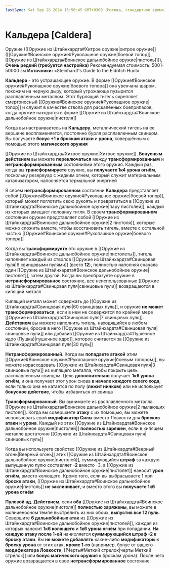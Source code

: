 ```yaml
---
lastSync: Sat Sep 28 2024 15:56:45 GMT+0300 (Москва, стандартное время)
---
```

# Кальдера [Caldera]

Оружие ([[Оружие из Штайнхардта#Хитрое оружие|хитрое оружие]] ([[Оружие#Воинское оружие#Рукопашное оружие|боевой топор]], [[Оружие из Штайнхардта#Воинское дальнобойное оружие|пистоль]])), **Очень редкий (требуется настройка)**
Рекомендуемая стоимость: 5001-50000 зм
**Источники:** «Steinhardt's Guide to the Eldritch Hunt»

**Кальдера** - это устрашающее оружие. В форме [[Оружие#Воинское оружие#Рукопашное оружие|боевого топора]] она увенчана шаром, похожим на черную дыру, который угрожающе пузырится расплавленным металлом. Этот бурлящий тигель скрепляет смертоносный [[Оружие#Воинское оружие#Рукопашное оружие|топор]] и служит в качестве ствола для раскалённых боеприпасов, когда оружие находится в форме [[Оружие из Штайнхардта#Воинское дальнобойное оружие|пистоля]]

Когда вы настраиваетесь на **Кальдеру**, металлический тигель на ее вершине воспламеняется, постоянно бурля расплавленным свинцом. Вы получаете **бонус +1 к броскам атаки** и **урона**, совершённым с помощью этого **магического оружия**

[[Оружие из Штайнхардта#Хитрое оружие|Хитрое оружие]]. **Бонусным действием** вы можете **переключаться** между **трансформированным** и **нетрансформированным** состояниями этого оружия. Каждый раз, когда вы **трансформируете** оружие, вы **получаете 1к4 урона огнём**, поскольку резервуар с жидким огнем, который служит материальным катализатором, наполняется термальной энергией  

В своем **нетрансформированном** состоянии **Кальдера** представляет собой [[Оружие#Воинское оружие#Рукопашное оружие|боевой топор]], который может поглотить свою рукоять и превратиться в [[Оружие из Штайнхардта#Воинское дальнобойное оружие|пару пистолей]], каждый из которых вмещает половину тигля. В своем **трансформированном** состоянии оружие представляет собой [[Оружие из Штайнхардта#Воинское дальнобойное оружие|2 пистоля]], которые можно сложить вместе, чтобы восстановить тигель, вместе с остальной частью [[Оружие#Воинское оружие#Рукопашное оружие|боевого топора]]

Когда вы **трансформируете** это оружие в [[Оружие из Штайнхардта#Воинское дальнобойное оружие|пистолеты]], тигель наполняет каждый из стволов [[Оружие из Штайнхардта#Свинцовая пуля|6 свинцовыми пулями]] (всего **12**), полностью наполняя сначала один [[Оружие из Штайнхардта#Воинское дальнобойное оружие|пистолет]], затем другой. Когда вы преобразуете оружие в **нетрансформированное** состояние, все неиспользованные [[Оружие из Штайнхардта#Свинцовая пуля|свинцовые пули]] возвращаются в кипящий металл

Кипящий металл может содержать до [[Оружие из Штайнхардта#Свинцовая пуля|60 свинцовых пуль]], и оружие **не может трансформироваться**, если в нем не содержится по крайней мере [[Оружие из Штайнхардта#Свинцовая пуля|7 свинцовых пуль]]. **Действием** вы можете наполнить тигель, находящийся в любом состоянии, бросив в него [[Оружие из Штайнхардта#Свинцовая пуля|свинцовые пули]] или добавив [[Оружие из Штайнхардта#Пушечное ядро (Пушка)|пушечное ядро]], которое считается за [[Оружие из Штайнхардта#Свинцовая пуля|30 пуль]]

**Нетрансформированный**. Когда вы **попадаете атакой** этим [[Оружие#Воинское оружие#Рукопашное оружие|боевым топором]], вы можете израсходовать [[Оружие из Штайнхардта#Свинцовая пуля|3 свинцовые пули]] из кипящего металла, чтобы покрыть цель расплавленным свинцом. Цель **дополнительно** получает **1к6 урона огнём**, и она получает этот урон снова **в начале каждого своего хода**, если только она не катается по полу (**лежит ничком**) или не использует **бонусное действие**, чтобы избавиться от свинца

**Трансформированный**. Вы вынимаете из расплавленного металла [[Оружие из Штайнхардта#Воинское дальнобойное оружие|2 пылающих пистоля]]. Когда вы совершаете **атаку** с их помощью, вы можете использовать свой **модификатор Силы** вместо Ловкости для **бросков атаки** и **урона**. Каждый из этих [[Оружие из Штайнхардта#Воинское дальнобойное оружие|пистолей]] **полностью заряжен**, если в кипящем металле достаточно [[Оружие из Штайнхардта#Свинцовая пуля|свинцовых пуль]]

Когда вы используете свойство [[Оружие из Штайнхардта#Веерный огонь|Веерный огонь]] этих [[Оружие из Штайнхардта#Воинское дальнобойное оружие|пистолей]], суммирующийся **штраф** за каждую выпущенную пулю составляет **-2** вместо -3, а [[Оружие из Штайнхардта#Воинское дальнобойное оружие|пистолет]] наносит **урон огнём**, вместо колющего. Кроме того, если вы выбрасываете **1** при **броске атаки**, [[Оружие из Штайнхардта#Воинское дальнобойное оружие|пистоль]] **не заклинивает**, и вместо этого вы **получаете 1к6 урона огнём**

**Пулевой ад**. **Действием**, если **оба** [[Оружие из Штайнхардта#Воинское дальнобойное оружие|пистоля]] **полностью заряжены**, вы можете в молниеносном темпе выстрелить из них обоих, **выпустив все 12 пуль**. Совершите **6 дальнобойных атак** из [[Оружие из Штайнхардта#Воинское дальнобойное оружие|пистолей]], каждая из которых наносит **1к6 колющего** и **1к6 урона огнём** при попадании. **На каждую атаку после 1-ой** начисляется **суммирующийся штраф -2 к броску атаки**. Вы **не можете добавлять** какие-либо **модификаторы к броску урона** от этих атак, **кроме 1-го** (например, бонус от вашего **модификатора Ловкости**, [[Черты#Меткий стрелок|черты Меткий стрелок]] или **бонус магического оружия** к броскам урона). После чего оружие возвращается в свое **нетрансформированное** состояние